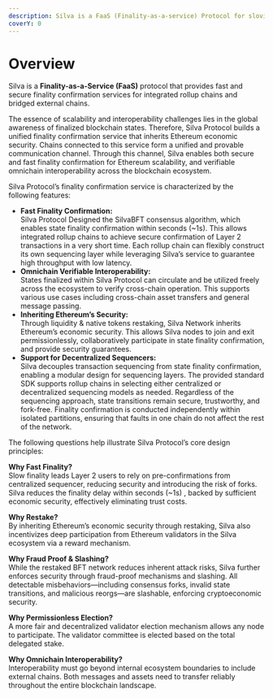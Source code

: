 ```yaml
---
description: Silva is a FaaS (Finality-as-a-service) Protocol for sloving scalability and interoperability issues of Ethereum.
coverY: 0
---
```


# Overview
Silva is a **Finality-as-a-Service (FaaS)** protocol that provides fast and secure finality confirmation services for integrated rollup chains and bridged external chains.

The essence of scalability and interoperability challenges lies in the global awareness of finalized blockchain states. Therefore, Silva Protocol builds a unified finality confirmation service that inherits Ethereum economic security. Chains connected to this service form a unified and provable communication channel. Through this channel, Silva enables both secure and fast finality confirmation for Ethereum scalability, and verifiable omnichain interoperability across the blockchain ecosystem.

Silva Protocol’s finality confirmation service is characterized by the following features:

* **Fast Finality Confirmation:**  
  Silva Protocol Designed the SilvaBFT consensus algorithm, which enables state finality confirmation within seconds (\~1s). This allows integrated rollup chains to achieve secure confirmation of Layer 2 transactions in a very short time. Each rollup chain can flexibly construct its own sequencing layer while leveraging Silva’s service to guarantee high throughput with low latency.  
* **Omnichain Verifiable Interoperability:**  
  States finalized within Silva Protocol can circulate and be utilized freely across the ecosystem to verify cross-chain operation. This supports various use cases including cross-chain asset transfers and general message passing.  
* **Inheriting Ethereum’s Security:**  
  Through liquidity & native tokens restaking, Silva Network inherits Ethereum’s economic security. This allows Silva nodes to join and exit permissionlessly, collaboratively participate in state finality confirmation, and provide security guarantees.  
* **Support for Decentralized Sequencers:**  
  Silva decouples transaction sequencing from state finality confirmation, enabling a modular design for sequencing layers. The provided standard SDK supports rollup chains in selecting either centralized or decentralized sequencing models as needed. Regardless of the sequencing approach, state transitions remain secure, trustworthy, and fork-free. Finality confirmation is conducted independently within isolated partitions, ensuring that faults in one chain do not affect the rest of the network.

The following questions help illustrate Silva Protocol’s core design principles:

**Why Fast Finality?**  
Slow finality leads Layer 2 users to rely on pre-confirmations from centralized sequencer, reducing security and introducing the risk of forks. Silva reduces the finality delay within seconds (\~1s) , backed by sufficient economic security, effectively eliminating trust costs.

**Why Restake?**  
By inheriting Ethereum’s economic security through restaking, Silva also incentivizes deep participation from Ethereum validators in the Silva ecosystem via a reward mechanism.

**Why Fraud Proof & Slashing?**  
While the restaked BFT network reduces inherent attack risks, Silva further enforces security through fraud-proof mechanisms and slashing. All detectable misbehaviors—including consensus forks, invalid state transitions, and malicious reorgs—are slashable, enforcing cryptoeconomic security.

**Why Permissionless Election?**  
A more fair and decentralized validator election mechanism allows any node to participate. The validator committee is elected based on the total delegated stake.

**Why Omnichain Interoperability?**  
Interoperability must go beyond internal ecosystem boundaries to include external chains. Both messages and assets need to transfer reliably throughout the entire blockchain landscape.